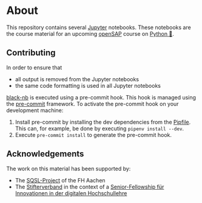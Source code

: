 # About

This repository contains several [Jupyter](https://jupyter.org/) notebooks.
These notebooks are the course material for an upcoming
[openSAP](https://open.sap.com/) course on [Python 🐍](https://www.python.org/).

## Contributing

In order to ensure that

- all output is removed from the Jupyter notebooks
- the same code formatting is used in all Jupyter notebooks

[black-nb](https://github.com/tomcatling/black-nb) is executed
using a pre-commit hook. This hook is managed using the [pre-commit](https://pre-commit.com/)
framework. To activate the pre-commit hook on your development machine:

1. Install pre-commit by installing the dev dependencies from the
[Pipfile](./Pipfile). This can, for example,
be done by executing `pipenv install --dev`.
1. Execute `pre-commit install` to generate the pre-commit hook.

## Acknowledgements

The work on this material has been supported by:

- The [SQSL-Project](https://www.fh-aachen.de/en/hochschule/projekt-sqsl/) of
the FH Aachen
- The [Stifterverband](https://www.stifterverband.org/) in the context of
a [Senior-Fellowship für Innovationen in der digitalen Hochschullehre](https://www.stifterverband.org/digital-lehrfellows-nrw/2019/drumm)
